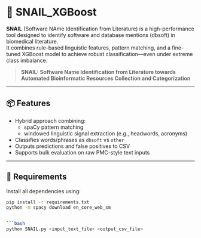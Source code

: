 # 🐌 SNAIL_XGBoost

**SNAIL** (Software NAme Identification from Literature) is a high-performance tool designed to identify software and database mentions (dbsoft) in biomedical literature.  
It combines rule-based linguistic features, pattern matching, and a fine-tuned XGBoost model to achieve robust classification—even under extreme class imbalance.

> **SNAIL: Software Name Identification from Literature towards Automated Bioinformatic Resources Collection and Categorization**


---

## 📦 Features

- Hybrid approach combining:
  - spaCy pattern matching
  - windowed linguistic signal extraction (e.g., headwords, acronyms)
- Classifies words/phrases as `dbsoft` vs `other`
- Outputs predictions and false positives to CSV
- Supports bulk evaluation on raw PMC-style text inputs

---

## 🔧 Requirements

Install all dependencies using:

```bash
pip install -r requirements.txt
python -m spacy download en_core_web_sm


```bash
python SNAIL.py <input_text_file> <output_csv_file>
